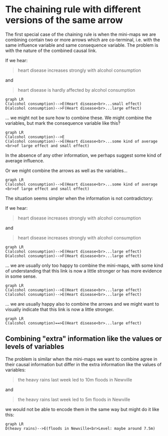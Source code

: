 # The chaining rule with different versions of the same arrow

The first special case of the chaining rule is when the mini-maps we are combining contain two or more arrows which are co-terminal, i.e. with the same influence variable and same consequence variable. The problem is with the nature of the combined causal link.

If we hear:

> heart disease increases strongly with alcohol consumption 

and

> heart disease is hardly affected by alcohol consumption 


```mermaid
graph LR
C(alcohol consumption)-->E(Heart disease<br>...small effect)
D(alcohol consumption)-->F(Heart disease<br>...large effect)
```
... we might not be sure how to combine these. We might combine the variables, but mark the consequence variable like this?

```mermaid
graph LR
C(alcohol consumption)-->E
C(alcohol consumption)-->E(Heart disease<br>...some kind of average <br>of large effect and small effect)
```
In the absence of any other information, we perhaps suggest some kind of average influence.

Or we might combine the arrows as well as the variables...

```mermaid
graph LR
C(alcohol consumption)-->E(Heart disease<br>...some kind of average <br>of large effect and small effect)
```
The situation seems simpler when the information is not contradictory:


If we hear:

> heart disease increases strongly with alcohol consumption 

and

> heart disease increases strongly with alcohol consumption 


```mermaid
graph LR
C(alcohol consumption)-->E(Heart disease<br>...large effect)
D(alcohol consumption)-->F(Heart disease<br>...large effect)
```
... we are usually only too happy to combine the mini-maps, with some kind of understanding that this link is now a little stronger or has more evidence in some sense.

```mermaid
graph LR
C(alcohol consumption)-->E(Heart disease<br>...large effect)
C(alcohol consumption)-->E(Heart disease<br>...large effect)
```
... we are usually happy also to combine the arrows and we might want to visually indicate that this link is now a little stronger.



```mermaid
graph LR
C(alcohol consumption)==>E(Heart disease<br>...large effect)

```

## Combining "extra" information like the values or levels of variables

The problem is similar when the mini-maps we want to combine agree in their causal information but differ in the extra information like the values of variables:

> the heavy rains last week led to 10m floods in Newville

and

> the heavy rains last week led to 5m floods in Newville

we would not be able to encode them in the same way but might do it like this:

```mermaid
graph LR
D(heavy rains)-->E(floods in Newville<br>Level: maybe around 7.5m)
```
